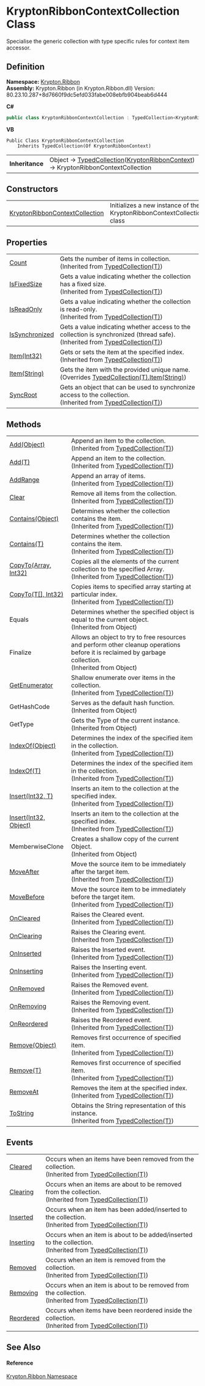 # KryptonRibbonContextCollection Class


Specialise the generic collection with type specific rules for context item accessor.



## Definition
**Namespace:** <a href="1e9bc734-cff9-e9b8-f013-94cdac669794.md">Krypton.Ribbon</a>  
**Assembly:** Krypton.Ribbon (in Krypton.Ribbon.dll) Version: 80.23.10.287+8d7660f9dc5efd033fabe008ebfb904beab6d444

**C#**
``` C#
public class KryptonRibbonContextCollection : TypedCollection<KryptonRibbonContext>
```
**VB**
``` VB
Public Class KryptonRibbonContextCollection
	Inherits TypedCollection(Of KryptonRibbonContext)
```

<table><tr><td><strong>Inheritance</strong></td><td>Object  →  <a href="4026dc89-2502-ffa8-c767-a8aaea23623e.md">TypedCollection</a>(<a href="0a9f16a9-8598-1b01-87c5-19836a5a160d.md">KryptonRibbonContext</a>)  →  KryptonRibbonContextCollection</td></tr>
</table>



## Constructors
<table>
<tr>
<td><a href="de7b9e3f-cda5-5a37-4a94-2d922279b187.md">KryptonRibbonContextCollection</a></td>
<td>Initializes a new instance of the KryptonRibbonContextCollection class</td></tr>
</table>

## Properties
<table>
<tr>
<td><a href="eb76974d-3e69-e9c3-5f26-80b40ad61776.md">Count</a></td>
<td>Gets the number of items in collection.<br />(Inherited from <a href="4026dc89-2502-ffa8-c767-a8aaea23623e.md">TypedCollection(T)</a>)</td></tr>
<tr>
<td><a href="aa6fcaf0-ad44-8d44-e7bd-4005cadf8f72.md">IsFixedSize</a></td>
<td>Gets a value indicating whether the collection has a fixed size.<br />(Inherited from <a href="4026dc89-2502-ffa8-c767-a8aaea23623e.md">TypedCollection(T)</a>)</td></tr>
<tr>
<td><a href="92028d17-4df6-fdf0-a6d4-4fa4ee846626.md">IsReadOnly</a></td>
<td>Gets a value indicating whether the collection is read-only.<br />(Inherited from <a href="4026dc89-2502-ffa8-c767-a8aaea23623e.md">TypedCollection(T)</a>)</td></tr>
<tr>
<td><a href="99ac8293-0b3b-acc9-f241-afc063befe36.md">IsSynchronized</a></td>
<td>Gets a value indicating whether access to the collection is synchronized (thread safe).<br />(Inherited from <a href="4026dc89-2502-ffa8-c767-a8aaea23623e.md">TypedCollection(T)</a>)</td></tr>
<tr>
<td><a href="809b87e8-af04-f897-1fe3-f82fbad5d2be.md">Item(Int32)</a></td>
<td>Gets or sets the item at the specified index.<br />(Inherited from <a href="4026dc89-2502-ffa8-c767-a8aaea23623e.md">TypedCollection(T)</a>)</td></tr>
<tr>
<td><a href="c25804d9-2bf0-cf95-ad02-0f896d5081a7.md">Item(String)</a></td>
<td>Gets the item with the provided unique name.<br />(Overrides <a href="bd025586-33c5-1419-a901-bed4bd7318f1.md">TypedCollection(T).Item(String)</a>)</td></tr>
<tr>
<td><a href="b54aed86-4beb-d048-bd13-ca339c5a4afc.md">SyncRoot</a></td>
<td>Gets an object that can be used to synchronize access to the collection.<br />(Inherited from <a href="4026dc89-2502-ffa8-c767-a8aaea23623e.md">TypedCollection(T)</a>)</td></tr>
</table>

## Methods
<table>
<tr>
<td><a href="ab2c110b-d915-80b7-cf68-1a81820f65fd.md">Add(Object)</a></td>
<td>Append an item to the collection.<br />(Inherited from <a href="4026dc89-2502-ffa8-c767-a8aaea23623e.md">TypedCollection(T)</a>)</td></tr>
<tr>
<td><a href="e61321d1-a1cb-6d0e-fad4-4925e04e64be.md">Add(T)</a></td>
<td>Append an item to the collection.<br />(Inherited from <a href="4026dc89-2502-ffa8-c767-a8aaea23623e.md">TypedCollection(T)</a>)</td></tr>
<tr>
<td><a href="1a9f8591-4186-f424-0a2e-590c760ed493.md">AddRange</a></td>
<td>Append an array of items.<br />(Inherited from <a href="4026dc89-2502-ffa8-c767-a8aaea23623e.md">TypedCollection(T)</a>)</td></tr>
<tr>
<td><a href="226cfb15-81a3-ce43-7aff-3b3d2ea02486.md">Clear</a></td>
<td>Remove all items from the collection.<br />(Inherited from <a href="4026dc89-2502-ffa8-c767-a8aaea23623e.md">TypedCollection(T)</a>)</td></tr>
<tr>
<td><a href="a1a4a35e-b738-1f3b-a32d-6f1d5694094c.md">Contains(Object)</a></td>
<td>Determines whether the collection contains the item.<br />(Inherited from <a href="4026dc89-2502-ffa8-c767-a8aaea23623e.md">TypedCollection(T)</a>)</td></tr>
<tr>
<td><a href="8b8bf0d0-6db9-f4fc-8fd5-feb4cc7d80c6.md">Contains(T)</a></td>
<td>Determines whether the collection contains the item.<br />(Inherited from <a href="4026dc89-2502-ffa8-c767-a8aaea23623e.md">TypedCollection(T)</a>)</td></tr>
<tr>
<td><a href="a8292cf3-14b1-1ad4-889d-3a0cbda32bb4.md">CopyTo(Array, Int32)</a></td>
<td>Copies all the elements of the current collection to the specified Array.<br />(Inherited from <a href="4026dc89-2502-ffa8-c767-a8aaea23623e.md">TypedCollection(T)</a>)</td></tr>
<tr>
<td><a href="91346de7-0afa-a230-9afd-f8f4dc06c054.md">CopyTo(T[], Int32)</a></td>
<td>Copies items to specified array starting at particular index.<br />(Inherited from <a href="4026dc89-2502-ffa8-c767-a8aaea23623e.md">TypedCollection(T)</a>)</td></tr>
<tr>
<td>Equals</td>
<td>Determines whether the specified object is equal to the current object.<br />(Inherited from Object)</td></tr>
<tr>
<td>Finalize</td>
<td>Allows an object to try to free resources and perform other cleanup operations before it is reclaimed by garbage collection.<br />(Inherited from Object)</td></tr>
<tr>
<td><a href="93ca2c2c-f44e-be4b-6e5d-beaaf1ca995a.md">GetEnumerator</a></td>
<td>Shallow enumerate over items in the collection.<br />(Inherited from <a href="4026dc89-2502-ffa8-c767-a8aaea23623e.md">TypedCollection(T)</a>)</td></tr>
<tr>
<td>GetHashCode</td>
<td>Serves as the default hash function.<br />(Inherited from Object)</td></tr>
<tr>
<td>GetType</td>
<td>Gets the Type of the current instance.<br />(Inherited from Object)</td></tr>
<tr>
<td><a href="9f62e5aa-3460-ef1a-b08e-de12a22385ab.md">IndexOf(Object)</a></td>
<td>Determines the index of the specified item in the collection.<br />(Inherited from <a href="4026dc89-2502-ffa8-c767-a8aaea23623e.md">TypedCollection(T)</a>)</td></tr>
<tr>
<td><a href="4e3d87e9-97c8-625f-810f-7fd3a0d7e151.md">IndexOf(T)</a></td>
<td>Determines the index of the specified item in the collection.<br />(Inherited from <a href="4026dc89-2502-ffa8-c767-a8aaea23623e.md">TypedCollection(T)</a>)</td></tr>
<tr>
<td><a href="3c49b229-962f-d1aa-e6ec-a6d81eb98cdf.md">Insert(Int32, T)</a></td>
<td>Inserts an item to the collection at the specified index.<br />(Inherited from <a href="4026dc89-2502-ffa8-c767-a8aaea23623e.md">TypedCollection(T)</a>)</td></tr>
<tr>
<td><a href="35b738c9-3c7a-d5a9-0846-8ab30d17d09a.md">Insert(Int32, Object)</a></td>
<td>Inserts an item to the collection at the specified index.<br />(Inherited from <a href="4026dc89-2502-ffa8-c767-a8aaea23623e.md">TypedCollection(T)</a>)</td></tr>
<tr>
<td>MemberwiseClone</td>
<td>Creates a shallow copy of the current Object.<br />(Inherited from Object)</td></tr>
<tr>
<td><a href="e25b5bf2-5845-2bdb-ccb3-2ed8089594f3.md">MoveAfter</a></td>
<td>Move the source item to be immediately after the target item.<br />(Inherited from <a href="4026dc89-2502-ffa8-c767-a8aaea23623e.md">TypedCollection(T)</a>)</td></tr>
<tr>
<td><a href="34903046-8530-3cb8-97f7-dab9ce3a93bf.md">MoveBefore</a></td>
<td>Move the source item to be immediately before the target item.<br />(Inherited from <a href="4026dc89-2502-ffa8-c767-a8aaea23623e.md">TypedCollection(T)</a>)</td></tr>
<tr>
<td><a href="c7e8206b-3063-e082-2e8f-fb9377db04a1.md">OnCleared</a></td>
<td>Raises the Cleared event.<br />(Inherited from <a href="4026dc89-2502-ffa8-c767-a8aaea23623e.md">TypedCollection(T)</a>)</td></tr>
<tr>
<td><a href="a5284762-e287-192b-9596-5cc485446368.md">OnClearing</a></td>
<td>Raises the Clearing event.<br />(Inherited from <a href="4026dc89-2502-ffa8-c767-a8aaea23623e.md">TypedCollection(T)</a>)</td></tr>
<tr>
<td><a href="41edec7c-b6bc-fd93-9f33-99e33dfca01d.md">OnInserted</a></td>
<td>Raises the Inserted event.<br />(Inherited from <a href="4026dc89-2502-ffa8-c767-a8aaea23623e.md">TypedCollection(T)</a>)</td></tr>
<tr>
<td><a href="2a6e9121-530e-6799-5296-1077a98c2544.md">OnInserting</a></td>
<td>Raises the Inserting event.<br />(Inherited from <a href="4026dc89-2502-ffa8-c767-a8aaea23623e.md">TypedCollection(T)</a>)</td></tr>
<tr>
<td><a href="34f76c1e-f82c-ee22-7847-abb5f25797e7.md">OnRemoved</a></td>
<td>Raises the Removed event.<br />(Inherited from <a href="4026dc89-2502-ffa8-c767-a8aaea23623e.md">TypedCollection(T)</a>)</td></tr>
<tr>
<td><a href="2f5d4fd9-55d4-91a6-d2c4-875f8808ad8e.md">OnRemoving</a></td>
<td>Raises the Removing event.<br />(Inherited from <a href="4026dc89-2502-ffa8-c767-a8aaea23623e.md">TypedCollection(T)</a>)</td></tr>
<tr>
<td><a href="c22b9d13-f3f3-0118-e951-6aa6ad7100ec.md">OnReordered</a></td>
<td>Raises the Reordered event.<br />(Inherited from <a href="4026dc89-2502-ffa8-c767-a8aaea23623e.md">TypedCollection(T)</a>)</td></tr>
<tr>
<td><a href="e58d3eda-27d2-1036-061b-5817ef1f68e6.md">Remove(Object)</a></td>
<td>Removes first occurrence of specified item.<br />(Inherited from <a href="4026dc89-2502-ffa8-c767-a8aaea23623e.md">TypedCollection(T)</a>)</td></tr>
<tr>
<td><a href="a485035a-8e1c-1af8-a91a-d35e686ab644.md">Remove(T)</a></td>
<td>Removes first occurrence of specified item.<br />(Inherited from <a href="4026dc89-2502-ffa8-c767-a8aaea23623e.md">TypedCollection(T)</a>)</td></tr>
<tr>
<td><a href="155e324c-3652-4b43-8ed1-a9ff854c4248.md">RemoveAt</a></td>
<td>Removes the item at the specified index.<br />(Inherited from <a href="4026dc89-2502-ffa8-c767-a8aaea23623e.md">TypedCollection(T)</a>)</td></tr>
<tr>
<td><a href="e15d5cfb-81f7-77b3-4c11-fff4da01bba4.md">ToString</a></td>
<td>Obtains the String representation of this instance.<br />(Inherited from <a href="4026dc89-2502-ffa8-c767-a8aaea23623e.md">TypedCollection(T)</a>)</td></tr>
</table>

## Events
<table>
<tr>
<td><a href="e189278f-8e71-b649-c96e-a7d6bc79cefa.md">Cleared</a></td>
<td>Occurs when an items have been removed from the collection.<br />(Inherited from <a href="4026dc89-2502-ffa8-c767-a8aaea23623e.md">TypedCollection(T)</a>)</td></tr>
<tr>
<td><a href="fb9bdda0-cb44-ef64-0e7a-209dd61841ea.md">Clearing</a></td>
<td>Occurs when an items are about to be removed from the collection.<br />(Inherited from <a href="4026dc89-2502-ffa8-c767-a8aaea23623e.md">TypedCollection(T)</a>)</td></tr>
<tr>
<td><a href="0557f5d0-5645-cd7c-fbcd-26f1d2d728cf.md">Inserted</a></td>
<td>Occurs when an item has been added/inserted to the collection.<br />(Inherited from <a href="4026dc89-2502-ffa8-c767-a8aaea23623e.md">TypedCollection(T)</a>)</td></tr>
<tr>
<td><a href="6ab69aea-6912-092f-37ef-1572aa742429.md">Inserting</a></td>
<td>Occurs when an item is about to be added/inserted to the collection.<br />(Inherited from <a href="4026dc89-2502-ffa8-c767-a8aaea23623e.md">TypedCollection(T)</a>)</td></tr>
<tr>
<td><a href="425298ff-12be-4880-3299-889a2453bda6.md">Removed</a></td>
<td>Occurs when an item is removed from the collection.<br />(Inherited from <a href="4026dc89-2502-ffa8-c767-a8aaea23623e.md">TypedCollection(T)</a>)</td></tr>
<tr>
<td><a href="bd2448c1-2439-9739-1b32-3acbf39e7769.md">Removing</a></td>
<td>Occurs when an item is about to be removed from the collection.<br />(Inherited from <a href="4026dc89-2502-ffa8-c767-a8aaea23623e.md">TypedCollection(T)</a>)</td></tr>
<tr>
<td><a href="1119c725-3eb0-b4c5-73db-6eb087e90ee6.md">Reordered</a></td>
<td>Occurs when items have been reordered inside the collection.<br />(Inherited from <a href="4026dc89-2502-ffa8-c767-a8aaea23623e.md">TypedCollection(T)</a>)</td></tr>
</table>

## See Also


#### Reference
<a href="1e9bc734-cff9-e9b8-f013-94cdac669794.md">Krypton.Ribbon Namespace</a>  
